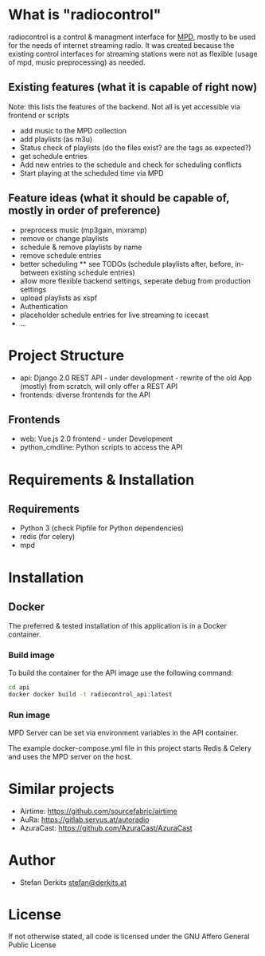 # What is "radiocontrol"

radiocontrol is a control & managment interface for [MPD](http://www.musicpd.org/), mostly to be used for the needs of internet streaming radio.
It was created because the existing control interfaces for streaming stations were not as flexible (usage of mpd, music preprocessing) as needed.

## Existing features (what it is capable of right now)

Note: this lists the features of the backend. Not all is yet accessible via frontend or scripts

* add music to the MPD collection
* add playlists (as m3u)
* Status check of playlists (do the files exist? are the tags as expected?)
* get schedule entries
* Add new entries to the schedule and check for scheduling conflicts
* Start playing at the scheduled time via MPD

## Feature ideas (what it should be capable of, mostly in order of preference)

* preprocess music (mp3gain, mixramp)
* remove or change playlists
* schedule & remove playlists by name
* remove schedule entries
* better scheduling
** see TODOs (schedule playlists after, before, in-between existing schedule entries)
* allow more flexible backend settings, seperate debug from production settings
* upload playlists as xspf
* Authentication
* placeholder schedule entries for live streaming to icecast
* ...

# Project Structure

* api: Django 2.0 REST API - under development - rewrite of the old App (mostly) from scratch, will only offer a REST API
* frontends: diverse frontends for the API

## Frontends

* web: Vue.js 2.0 frontend - under Development
* python_cmdline: Python scripts to access the API

# Requirements & Installation

## Requirements

* Python 3 (check Pipfile for Python dependencies)
* redis (for celery)
* mpd

# Installation

## Docker

The preferred & tested installation of this application is in a Docker container.

### Build image

To build the container for the API image use the following command:

```bash
cd api
docker docker build -t radiocontrol_api:latest
```

### Run image

MPD Server can be set via environment variables in the API container.

The example docker-compose.yml file in this project starts Redis & Celery and uses the MPD server on the host.

# Similar projects

* Airtime: https://github.com/sourcefabric/airtime
* AuRa: https://gitlab.servus.at/autoradio
* AzuraCast: https://github.com/AzuraCast/AzuraCast


# Author

* Stefan Derkits <stefan@derkits.at>

# License

If not otherwise stated, all code is licensed under the GNU Affero General Public License
